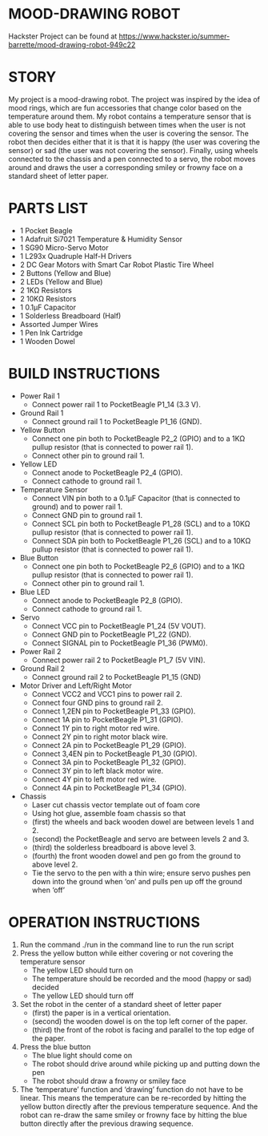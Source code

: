 # MOOD-DRAWING ROBOT

Hackster Project can be found at 
https://www.hackster.io/summer-barrette/mood-drawing-robot-949c22

# STORY

My project is a mood-drawing robot. The project was inspired by the idea of 
mood rings, which are fun accessories that change color based on the 
temperature around them. My robot contains a temperature sensor that is able to 
use body heat to distinguish between times when the user is not covering the 
sensor and times when the user is covering the sensor. The robot then decides 
either that it is that it is happy (the user was covering the sensor) or sad 
(the user was not covering the sensor). Finally, using wheels connected to the 
chassis and a pen connected to a servo, the robot moves around and draws the 
user a corresponding smiley or frowny face on a standard sheet of letter paper.


# PARTS LIST

*   1 Pocket Beagle
*   1 Adafruit Si7021 Temperature & Humidity Sensor
*   1 SG90 Micro-Servo Motor
*   1 L293x Quadruple Half-H Drivers
*   2 DC Gear Motors with Smart Car Robot Plastic Tire Wheel
*   2 Buttons (Yellow and Blue)
*   2 LEDs (Yellow and Blue)
*   2 1KΩ Resistors
*   2 10KΩ Resistors
*   1 0.1μF Capacitor
*   1 Solderless Breadboard (Half)
*   Assorted Jumper Wires
*   1 Pen Ink Cartridge
*   1 Wooden Dowel


# BUILD INSTRUCTIONS

*   Power Rail 1
    * Connect power rail 1 to PocketBeagle P1_14 (3.3 V).
*   Ground Rail 1
    * Connect ground rail 1 to PocketBeagle P1_16 (GND).
*   Yellow Button
    * Connect one pin both to PocketBeagle P2_2 (GPIO) and to a 1KΩ pullup 
      resistor (that is connected to power rail 1).
    * Connect other pin to ground rail 1.
*   Yellow LED
    * Connect anode to PocketBeagle P2_4 (GPIO).
    * Connect cathode to ground rail 1.
*   Temperature Sensor
    * Connect VIN pin both to a 0.1μF Capacitor (that is connected to ground) 
      and to power rail 1.
    * Connect GND pin to ground rail 1.
    * Connect SCL pin both to PocketBeagle P1_28 (SCL) and to a 10KΩ pullup 
      resistor (that is connected to power rail 1).
    * Connect SDA pin both to PocketBeagle P1_26 (SCL) and to a 10KΩ pullup 
      resistor (that is connected to power rail 1).
*   Blue Button
    * Connect one pin both to PocketBeagle P2_6 (GPIO) and to a 1KΩ pullup 
        resistor (that is connected to power rail 1).
    * Connect other pin to ground rail 1.
*   Blue LED
    * Connect anode to PocketBeagle P2_8 (GPIO).
    * Connect cathode to ground rail 1.
*   Servo
    * Connect VCC pin to PocketBeagle P1_24 (5V VOUT).
    * Connect GND pin to PocketBeagle P1_22 (GND).
    * Connect SIGNAL pin to PocketBeagle P1_36 (PWM0).
*   Power Rail 2
    * Connect power rail 2 to PocketBeagle P1_7 (5V VIN).
*   Ground Rail 2
    * Connect ground rail 2 to PocketBeagle P1_15 (GND)
*   Motor Driver and Left/Right Motor
    * Connect VCC2 and VCC1 pins to power rail 2.
    * Connect four GND pins to ground rail 2.
    * Connect 1,2EN pin to PocketBeagle P1_33 (GPIO).
    * Connect 1A pin to PocketBeagle P1_31 (GPIO).
    * Connect 1Y pin to right motor red wire.
    * Connect 2Y pin to right motor black wire.
    * Connect 2A pin to PocketBeagle P1_29 (GPIO).
    * Connect 3,4EN pin to PocketBeagle P1_30 (GPIO).
    * Connect 3A pin to PocketBeagle P1_32 (GPIO).
    * Connect 3Y pin to left black motor wire.
    * Connect 4Y pin to left motor red wire.
    * Connect 4A pin to PocketBeagle P1_34 (GPIO).
*   Chassis
    * Laser cut chassis vector template out of foam core
    * Using hot glue, assemble foam chassis so that 
    * (first) the wheels and back wooden dowel are between levels 1 and 2.
    * (second) the PocketBeagle and servo are between levels 2 and 3.
    * (third) the solderless breadboard is above level 3.
    * (fourth) the front wooden dowel and pen go from the ground to above 
      level 2.
    * Tie the servo to the pen with a thin wire; ensure servo pushes pen down 
      into the ground when ‘on’ and pulls pen up off the ground when ‘off’
      

# OPERATION INSTRUCTIONS

1.  Run the command ./run in the command line to run the run script
2.	Press the yellow button while either covering or not covering the 
    temperature sensor
    * The yellow LED should turn on
    * The temperature should be recorded and the mood (happy or sad) decided
    * The yellow LED should turn off
3.	Set the robot in the center of a standard sheet of letter paper
    * (first) the paper is in a vertical orientation.
    * (second) the wooden dowel is on the top left corner of the paper.
    * (third) the front of the robot is facing and parallel to the top edge 
      of the paper.
4.	Press the blue button
    * The blue light should come on
    * The robot should drive around while picking up and putting down the pen
    * The robot should draw a frowny or smiley face
5.	The ‘temperature’ function and ‘drawing’ function do not have to be linear. 
    This means the temperature can be re-recorded by hitting the yellow button 
    directly after the previous temperature sequence. And the robot can re-draw 
    the same smiley or frowny face by hitting the blue button directly after 
    the previous drawing sequence.

